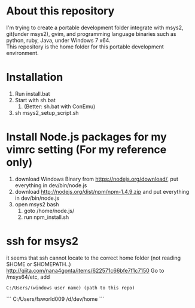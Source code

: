 About this repository
==========================
I'm trying to create a portable development folder integrate with msys2, git(under msys2), gvim, and programming language binaries such as python, ruby, Java, under Windows 7 x64.  
This repository is the home folder for this portable development environment.


Installation 
==========================
1. Run install.bat
2. Start with sh.bat
    1. (Better: sh.bat with ConEmu)
3. sh msys2_setup_script.sh

Install Node.js packages for my vimrc setting (For my reference only)
=======
1. download Windows Binary from https://nodejs.org/download/, put everything in dev/bin/node.js
2. download http://nodejs.org/dist/npm/npm-1.4.9.zip and put everything in dev/bin/node.js
3. open msys2 bash
    1. goto /home/node.js/
    2. run npm_install.sh

    
ssh for msys2
===============================
it seems that ssh cannot locate to the correct home folder (not reading $HOME or $HOMEPATH..)
http://qiita.com/nana4gonta/items/622571c66bfe7f1c7150
Go to /msys64/etc, add
```
C:/Users/(windows user name) (path to this repo)
```
<ex>
```
C:/Users/fsworld009 /d/dev/home
```
